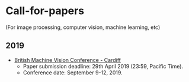 # Call-for-papers
(For image processing, computer vision, machine learning, etc)

## 2019
* [British Machine Vision Conference - Cardiff](https://bmvc2019.org/)
  * Paper submission deadline: 29th April 2019 (23:59, Pacific Time).
  * Conference date: September 9-12, 2019.

